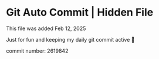 # Git Auto Commit | Hidden File

This file was added Feb 12, 2025

Just for fun and keeping my daily git commit active 🤪

commit number: 2619842
